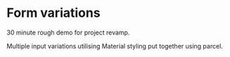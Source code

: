 # Form variations
30 minute rough demo for project revamp.

Multiple input variations utilising Material styling put together using parcel.
